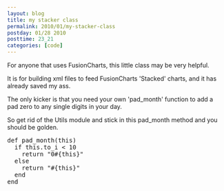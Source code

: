 ```yaml
---
layout: blog
title: my stacker class
permalink: 2010/01/my-stacker-class
postday: 01/28 2010
posttime: 23_21
categories: [code]
---
```


<p>For anyone that uses FusionCharts, this little class may be very helpful.</p>
<p>It is for building xml files to feed FusionCharts &#039;Stacked&#039; charts, and it has already saved my ass.</p>

<script src="https://gist.github.com/860786.js?file=stacker.rb"></script>

<p>
The only kicker is that you need your own &#039;pad_month&#039; function to add a pad zero to any single digits in your day.</p>
<p>So get rid of the Utils module and stick in this pad_month method and you should be golden.</p>
<pre>
def pad_month(this)
  if this.to_i &lt; 10
    return "0#{this}"
  else
    return "#{this}"
  end
end
</pre>
